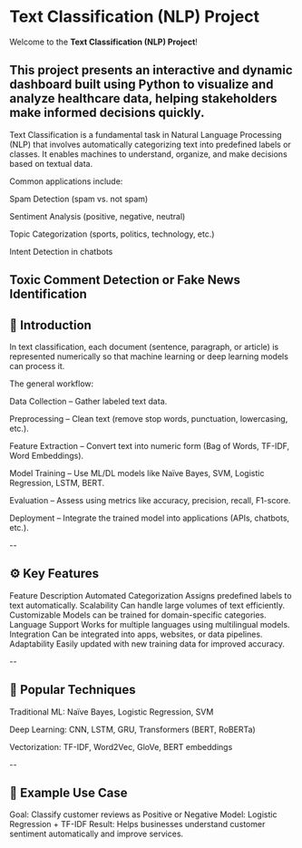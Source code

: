 # Text Classification (NLP) Project

Welcome to the **Text Classification (NLP) Project**!

This project presents an interactive and dynamic dashboard built using **Python** to visualize and analyze healthcare data, helping stakeholders make informed decisions quickly.
--

Text Classification is a fundamental task in Natural Language Processing (NLP) that involves automatically categorizing text into predefined labels or classes.
It enables machines to understand, organize, and make decisions based on textual data.

Common applications include:

Spam Detection (spam vs. not spam)

Sentiment Analysis (positive, negative, neutral)

Topic Categorization (sports, politics, technology, etc.)

Intent Detection in chatbots

Toxic Comment Detection or Fake News Identification
--

## 📝 Introduction

In text classification, each document (sentence, paragraph, or article) is represented numerically so that machine learning or deep learning models can process it.

The general workflow:

Data Collection – Gather labeled text data.

Preprocessing – Clean text (remove stop words, punctuation, lowercasing, etc.).

Feature Extraction – Convert text into numeric form (Bag of Words, TF-IDF, Word Embeddings).

Model Training – Use ML/DL models like Naïve Bayes, SVM, Logistic Regression, LSTM, BERT.

Evaluation – Assess using metrics like accuracy, precision, recall, F1-score.

Deployment – Integrate the trained model into applications (APIs, chatbots, etc.).

--

## ⚙️ Key Features
Feature	Description
Automated Categorization	Assigns predefined labels to text automatically.
Scalability	Can handle large volumes of text efficiently.
Customizable	Models can be trained for domain-specific categories.
Language Support	Works for multiple languages using multilingual models.
Integration	Can be integrated into apps, websites, or data pipelines.
Adaptability	Easily updated with new training data for improved accuracy.

--

## 🧩 Popular Techniques

Traditional ML: Naïve Bayes, Logistic Regression, SVM

Deep Learning: CNN, LSTM, GRU, Transformers (BERT, RoBERTa)

Vectorization: TF-IDF, Word2Vec, GloVe, BERT embeddings

--

## 🚀 Example Use Case

Goal: Classify customer reviews as Positive or Negative
Model: Logistic Regression + TF-IDF
Result: Helps businesses understand customer sentiment automatically and improve services.
